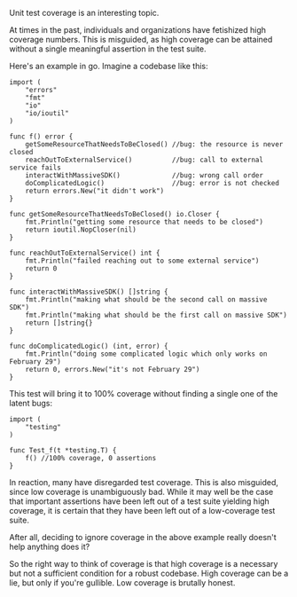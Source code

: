 Unit test coverage is an interesting topic.  

At times in the past, individuals and organizations have fetishized high coverage numbers.  This is misguided, as high coverage can be attained without a single meaningful assertion in the test suite.

Here's an example in go.  Imagine a codebase like this:
```
import (
	"errors"
	"fmt"
	"io"
	"io/ioutil"
)

func f() error {
	getSomeResourceThatNeedsToBeClosed() //bug: the resource is never closed
	reachOutToExternalService()          //bug: call to external service fails
	interactWithMassiveSDK()             //bug: wrong call order
	doComplicatedLogic()                 //bug: error is not checked
	return errors.New("it didn't work")
}

func getSomeResourceThatNeedsToBeClosed() io.Closer {
	fmt.Println("getting some resource that needs to be closed")
	return ioutil.NopCloser(nil)
}

func reachOutToExternalService() int {
	fmt.Println("failed reaching out to some external service")
	return 0
}

func interactWithMassiveSDK() []string {
	fmt.Println("making what should be the second call on massive SDK")
	fmt.Println("making what should be the first call on massive SDK")
	return []string{}
}

func doComplicatedLogic() (int, error) {
	fmt.Println("doing some complicated logic which only works on February 29")
	return 0, errors.New("it's not February 29")
}
```

This test will bring it to 100% coverage without finding a single one of the latent bugs:
```
import (
	"testing"
)

func Test_f(t *testing.T) {
	f() //100% coverage, 0 assertions
}
```

In reaction, many have disregarded test coverage.  This is also misguided, since low coverage is unambiguously bad.  While it may well be the case that important assertions have been left out of a test suite yielding high coverage, it is certain that they have been left out of a low-coverage test suite.  

After all, deciding to ignore coverage in the above example really doesn't help anything does it?  

So the right way to think of coverage is that high coverage is a necessary but not a sufficient condition for a robust codebase.  High coverage can be a lie, but only if you're gullible.  Low coverage is brutally honest.
